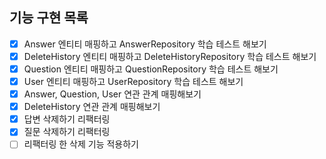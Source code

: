 ## 기능 구현 목록

-[x] Answer 엔티티 매핑하고 AnswerRepository 학습 테스트 해보기
-[x] DeleteHistory 엔티티 매핑하고 DeleteHistoryRepository 학습 테스트 해보기
-[x] Question 엔티티 매핑하고 QuestionRepository 학습 테스트 해보기
-[x] User 엔티티 매핑하고  UserRepository 학습 테스트 해보기
-[x] Answer, Question, User 연관 관계 매핑해보기
-[x] DeleteHistory 연관 관계 매핑해보기
-[x] 답변 삭제하기 리팩터링
-[x] 질문 삭제하기 리팩터링
-[ ] 리팩터링 한 삭제 기능 적용하기